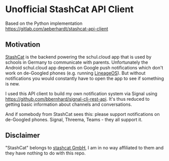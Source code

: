 # Unofficial StashCat API Client

Based on the Python implementation <https://gitlab.com/aeberhardt/stashcat-api-client>

## Motivation

[StashCat](https://stashcat.com/en/) is the backend powering the schul.cloud app that is used by schools in Germany to communicate with parents. Unfortunately the Android schul.cloud app depends on Google push notifications which don't work on de-Googled phones (e.g. running [LineageOS](https://lineageos.org/)). But without notifications you would constantly have to open the app to see if something is new.

I used this API client to build my own notification system via Signal using <https://github.com/bbernhard/signal-cli-rest-api>. It's thus reduced to getting basic information about channels and conversations.

And if somebody from StashCat sees this: please support notifications on de-Googled phones. Signal, Threema, Teams - they all support it.

## Disclaimer

"StashCat" belongs to [stashcat GmbH](https://stashcat.com/en/legal-notice/), I am in no way affiliated to them and they have nothing to do with this repo.

